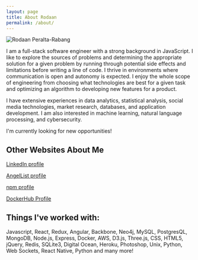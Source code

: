 ```yaml
---
layout: page
title: About Rodaan
permalink: /about/
---
```


![Rodaan Peralta-Rabang](https://media.licdn.com/mpr/mpr/shrinknp_400_400/AAEAAQAAAAAAAAijAAAAJDg4Mjg5ZTFiLWU4MDYtNDk2My05NzQyLWNhYjA5N2ViOTJmNA.jpg)

I am a full-stack software engineer with a strong background in JavaScript. I like to explore the sources of problems and determining the appropriate solution for a given problem by running through potential side effects and limitations before writing a line of code. I thrive in environments where communication is open and autonomy is expected. I enjoy the whole scope of engineering from choosing what technologies are best for a given task and optimizing an algorithm to developing new features for a product.

I have extensive experiences in data analytics, statistical analysis, social media technologies, market research, databases, and application development. I am also interested in machine learning, natural language processing, and cybersecurity.

I'm currently looking for new opportunities!

Other Websites About Me
-----------------------
[LinkedIn profile](https://www.linkedin.com/in/rodaan)

[AngelList profile](https://angel.co/rodaan)

[npm profile](https://www.npmjs.com/~rodaan)

[DockerHub Profile](https://hub.docker.com/u/rodaan/)

Things I've worked with:
------------------------ 
Javascript, React, Redux, Angular, Backbone, Neo4j, MySQL, PostgresQL, MongoDB, Node.js, Express, Docker, AWS, D3.js, Three.js, CSS, HTML5, jQuery, Redis, SQLite3, Digital Ocean, Heroku, Photoshop, Unix, Python, Web Sockets, React Native, Python and many more!
